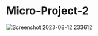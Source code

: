 # Micro-Project-2
![Screenshot 2023-08-12 233612](https://github.com/aamishhussain23/Micro-Project-2/assets/72141211/9eb75524-10d0-49bd-b221-cc4ec9a600f2)
